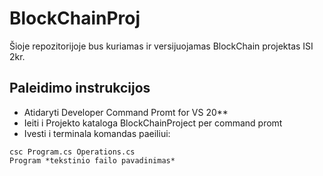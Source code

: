 # BlockChainProj
Šioje repozitorijoje bus kuriamas ir versijuojamas BlockChain projektas ISI 2kr.
## Paleidimo instrukcijos
- Atidaryti Developer Command Promt for VS 20**
- Ieiti i Projekto kataloga BlockChainProject per command promt
- Ivesti i terminala komandas paeiliui:
```
csc Program.cs Operations.cs
Program *tekstinio failo pavadinimas*
```

